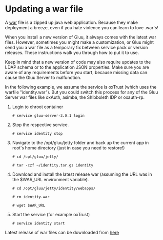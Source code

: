 # Updating a war file

A [war](https://en.wikipedia.org/wiki/WAR_(file_format)) file is a 
zipped up java web application. Because they make deployment a breeze,
even if you hate violence you can learn to love .war's!

When you install a new version of Gluu, it always comes with the latest
war files. However, sometimes you might make a customization, or 
Gluu might send you a war file as a temporary fix between
service pack or version releases. These instructions walk you through
how to put it to use. 

Keep in mind that a new version of code may also require updates to
the LDAP schema or to the application JSON properties. Make sure 
you are aware of any requirements before you start, because missing
data can cause the Gluu Server to malfunction.

In the following example, we assume the service is oxTrust (which
uses the warfile "identity.war"). But you could switch this process 
for any of the Gluu Server war files like oxAuth, asimba, the 
Shibboleth IDP or oxauth-rp.

1. Login to chroot container 

    `# service gluu-server-3.0.1 login`
    
2. Stop the respective service. 

    `# service identity stop`
    
3. Navigate to the /opt/gluu/jetty folder and back up the current app
in root's home directory (just in case you need to restore!)

    `# cd /opt/gluu/jetty/`
    
    `# tar -czf ~/identity.tar.gz identity`
    

4. Download and install the latest release war (assuming the 
URL was in the $WAR_URL environment variable).

    `# cd /opt/gluu/jetty/identity/webapps/`
    
    `# rm identity.war`
    
    `# wget $WAR_URL`
    

5. Start the service (for example oxTrust)
    
    `# service identity start`
    
Latest release of war files can be downloaded from [here](https://ox.gluu.org/maven/org/xdi/oxtrust-server/)

